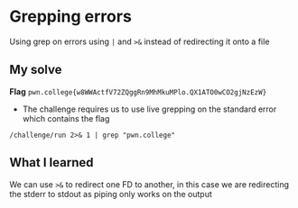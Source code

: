 # Grepping errors

Using grep on errors using `|` and `>&` instead of redirecting it onto a file

## My solve
**Flag** `pwn.college{w8WWActfV72ZQggRn9MhMkuMPlo.QX1ATO0wCO2gjNzEzW}`
- The challenge requires us to use live grepping on the standard error which contains the flag

```
/challenge/run 2>& 1 | grep "pwn.college"
```

## What I learned
We can use `>&` to redirect one FD to another, in this case we are redirecting the stderr to stdout as piping only works on the output
